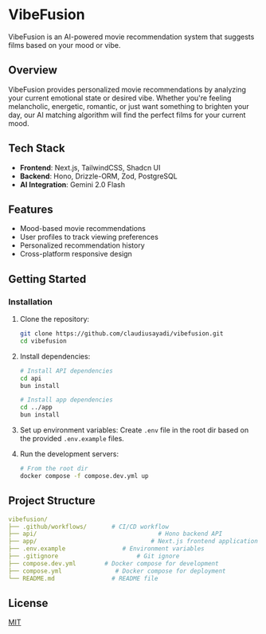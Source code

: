 # VibeFusion

VibeFusion is an AI-powered movie recommendation system that suggests films based on your mood or vibe.

## Overview

VibeFusion provides personalized movie recommendations by analyzing your current emotional state or desired vibe. Whether you're feeling melancholic, energetic, romantic, or just want something to brighten your day, our AI matching algorithm will find the perfect films for your current mood.

## Tech Stack

- **Frontend**: Next.js, TailwindCSS, Shadcn UI
- **Backend**: Hono, Drizzle-ORM, Zod, PostgreSQL
- **AI Integration**: Gemini 2.0 Flash

## Features

- Mood-based movie recommendations
- User profiles to track viewing preferences
- Personalized recommendation history
- Cross-platform responsive design

## Getting Started

### Installation

1. Clone the repository:

   ```bash
   git clone https://github.com/claudiusayadi/vibefusion.git
   cd vibefusion
   ```

2. Install dependencies:

   ```bash
   # Install API dependencies
   cd api
   bun install

   # Install app dependencies
   cd ../app
   bun install
   ```

3. Set up environment variables:
   Create `.env` file in the root dir based on the provided `.env.example` files.

4. Run the development servers:

   ```bash
   # From the root dir
   docker compose -f compose.dev.yml up
   ```

## Project Structure

```yml
vibefusion/
├── .github/workflows/       # CI/CD workflow
├── api/                                  # Hono backend API
├── app/                                # Next.js frontend application
├── .env.example                # Environment variables
├── .gitignore                      # Git ignore
├── compose.dev.yml        # Docker compose for development
├── compose.yml               # Docker compose for deployment
└── README.md                # README file
```

## License

[MIT](LICENSE)
